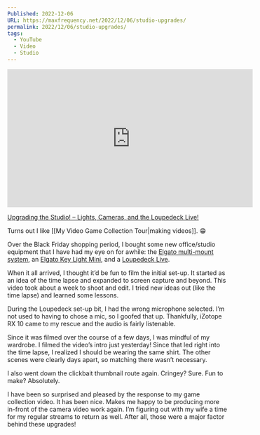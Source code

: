 ```yaml
---
Published: 2022-12-06
URL: https://maxfrequency.net/2022/12/06/studio-upgrades/
permalink: 2022/12/06/studio-upgrades/
tags:
  - YouTube
  - Video
  - Studio
---
```

<div class=iframe-container>
<iframe width="560" height="315" src="https://www.youtube-nocookie.com/embed/mbzusFooAUY?si=frUb92QHv_VF85V6" title="YouTube video player" frameborder="0" allow="accelerometer; autoplay; clipboard-write; encrypted-media; gyroscope; picture-in-picture; web-share" allowfullscreen></iframe>
</div>

[Upgrading the Studio! – Lights, Cameras, and the Loupedeck Live!](https://youtube.com/watch?v=mbzusFooAUY)

Turns out I like [[My Video Game Collection Tour|making videos]]. 😁

Over the Black Friday shopping period, I bought some new office/studio equipment that I have had my eye on for awhile: the [Elgato multi-mount system](https://www.elgato.com/en/multi-mount-system), an [Elgato Key Light Mini](https://www.elgato.com/en/key-light-mini), and a [Loupedeck Live](https://loupedeck.com/products/loupedeck-live/).

When it all arrived, I thought it’d be fun to film the initial set-up. It started as an idea of the time lapse and expanded to screen capture and beyond. This video took about a week to shoot and edit. I tried new ideas out (like the time lapse) and learned some lessons.

During the Loupedeck set-up bit, I had the wrong microphone selected. I’m not used to having to chose a mic, so I goofed that up. Thankfully, iZotope RX 10 came to my rescue and the audio is fairly listenable.

Since it was filmed over the course of a few days, I was mindful of my wardrobe. I filmed the video’s intro just yesterday! Since that led right into the time lapse, I realized I should be wearing the same shirt. The other scenes were clearly days apart, so matching there wasn’t necessary.

I also went down the clickbait thumbnail route again. Cringey? Sure. Fun to make? Absolutely.

I have been so surprised and pleased by the response to my game collection video. It has been nice. Makes me happy to be producing more in-front of the camera video work again. I’m figuring out with my wife a time for my regular streams to return as well. After all, those were a major factor behind these upgrades!
